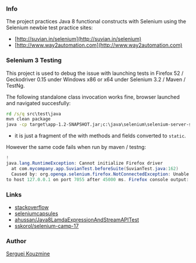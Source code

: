 ### Info
The project practices Java 8 functional constructs with Selenium using the Selenium newbie test practice sites:

  * [http://suvian.in/selenium](http://suvian.in/selenium)
  * [http://www.way2automation.com](http://www.way2automation.com)


### Selenium 3 Testing

This project is used to debug the issue with launching tests in Firefox 52 / Geckodriver 0.15
under Windows x86 or x64 under Selenium 3.2 / Maven / TestNg.

The following standalone class invocation works fine, browser launched and navigated succesfully: 
```cmd
rd /s/q src\test\java
mvn clean package
java -cp target\app-1.2-SNAPSHOT.jar;c:\java\selenium\selenium-server-standalone-3.3.1.jar com.mycompany.app.fireFoxBrowseStart
````
- it is just a fragment of the with methods and fields converted to `static`.

However the same code fails when run by maven / testng:
```java
!
java.lang.RuntimeException: Cannot initialize Firefox driver
  at com.mycompany.app.SuvianTest.beforeSuite(SuvianTest.java:162)
  Caused by: org.openqa.selenium.firefox.NotConnectedException: Unable to connect
to host 127.0.0.1 on port 7055 after 45000 ms. Firefox console output:
```

### Links
 * [stackoverflow](http://stackoverflow.com/questions/30174546/selenium-filter-with-predicate)
 * [seleniumcapsules](https://github.com/yujunliang/seleniumcapsules)
 * [ahussan/Java8LamdaExpressionAndStreamAPITest](https://github.com/ahussan/Java8LamdaExpressionAndStreamAPITest)
 * [sskorol/selenium-camp-17](https://github.com/sskorol/selenium-camp-17)

### Author
[Serguei Kouzmine](kouzmine_serguei@yahoo.com)
